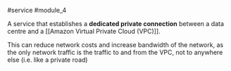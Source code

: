 #service #module_4

A service that establishes a **dedicated private connection** between a data centre and a [[Amazon Virtual Private Cloud (VPC)]].

This can reduce network costs and increase bandwidth of the network, as the only network traffic is the traffic to and from the VPC, not to anywhere else (i.e. like a private road)

